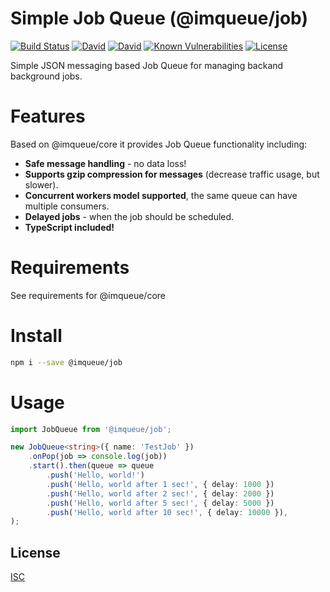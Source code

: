 # Simple Job Queue (@imqueue/job)

[![Build Status](https://travis-ci.org/imqueue/job.svg?branch=master)](https://travis-ci.org/imqueue/job) 
[![David](https://img.shields.io/david/imqueue/job.svg)](https://david-dm.org/imqueue/job)
[![David](https://img.shields.io/david/dev/imqueue/job.svg)](https://david-dm.org/imqueue/job?type=dev)
[![Known Vulnerabilities](https://snyk.io/test/github/imqueue/job/badge.svg?targetFile=package.json)](https://snyk.io/test/github/imqueue/job?targetFile=package.json)
[![License](https://img.shields.io/badge/license-ISC-blue.svg)](https://rawgit.com/imqueue/core/master/LICENSE)

Simple JSON messaging based Job Queue for managing backand background jobs.

# Features

Based on @imqueue/core it provides Job Queue functionality including:
 - **Safe message handling** - no data loss!
 - **Supports gzip compression for messages** (decrease traffic usage, but 
   slower).
 - **Concurrent workers model supported**, the same queue can have multiple
   consumers.
 - **Delayed jobs** - when the job should be scheduled.
 - **TypeScript included!**

# Requirements

See requirements for @imqueue/core

# Install

~~~bash
npm i --save @imqueue/job
~~~

# Usage

~~~typescript
import JobQueue from '@imqueue/job';

new JobQueue<string>({ name: 'TestJob' })
    .onPop(job => console.log(job))
    .start().then(queue => queue
        .push('Hello, world!')
        .push('Hello, world after 1 sec!', { delay: 1000 })
        .push('Hello, world after 2 sec!', { delay: 2000 })
        .push('Hello, world after 5 sec!', { delay: 5000 })
        .push('Hello, world after 10 sec!', { delay: 10000 }),
);
~~~

## License

[ISC](https://rawgit.com/imqueue/job/master/LICENSE)
